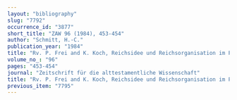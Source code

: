 ```yaml
---
layout: "bibliography"
slug: "7792"
occurrence_id: "3877"
short_title: "ZAW 96 (1984), 453-454"
author: "Schmitt, H.-C."
publication_year: "1984"
title: "Rv. P. Frei and K. Koch, Reichsidee und Reichsorganisation im Perserreich, OBO 55 (Freiburg Schweiz and Göttingen 1984)"
volume_no_: "96"
pages: "453-454"
journal: "Zeitschrift für die alttestamentliche Wissenschaft"
title: "Rv. P. Frei and K. Koch, Reichsidee und Reichsorganisation im Perserreich, OBO 55 (Freiburg Schweiz and Göttingen 1984)"
previous_item: "7795"
---
```

